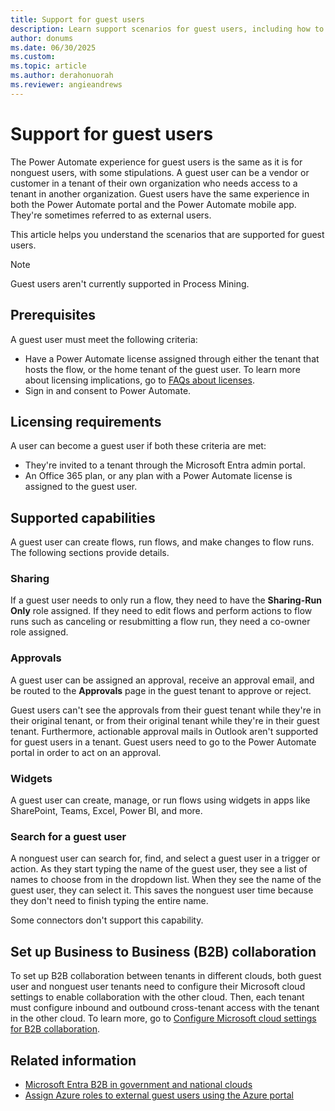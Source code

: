 ```yaml
---
title: Support for guest users
description: Learn support scenarios for guest users, including how to create, share, and approve flows.
author: donums
ms.date: 06/30/2025
ms.custom: 
ms.topic: article
ms.author: derahonuorah
ms.reviewer: angieandrews
---
```


# Support for guest users

The Power Automate experience for guest users is the same as it is for nonguest users, with some stipulations. A guest user can be a vendor or customer in a tenant of their own organization who needs access to a tenant in another organization. Guest users have the same experience in both the Power Automate portal and the Power Automate mobile app. They're sometimes referred to as external users.

This article helps you understand the scenarios that are supported for guest users.

> [!NOTE]
> Guest users aren't currently supported in Process Mining.

## Prerequisites

A guest user must meet the following criteria:

- Have a Power Automate license assigned through either the tenant that hosts the flow, or the home tenant of the guest user. To learn more about licensing implications, go to [FAQs about licenses](/power-platform/admin/power-automate-licensing/faqs#do-guest-users-not-from-your-tenant-need-a-license-to-use-power-automate).  
- Sign in and consent to Power Automate.

## Licensing requirements

A user can become a guest user if both these criteria are met:

- They're invited to a tenant through the Microsoft Entra admin portal.
- An Office 365 plan, or any plan with a Power Automate license is assigned to the guest user.

## Supported capabilities

A guest user can create flows, run flows, and make changes to flow runs. The following sections provide details.

### Sharing

If a guest user needs to only run a flow, they need to have the **Sharing-Run Only** role assigned. If they need to edit flows and perform actions to flow runs such as canceling or resubmitting a flow run, they need a co-owner role assigned.

### Approvals

A guest user can be assigned an approval, receive an approval email, and be routed to the **Approvals** page in the guest tenant to approve or reject.

Guest users can't see the approvals from their guest tenant while they're in their original tenant, or from their original tenant while they're in their guest tenant. Furthermore, actionable approval mails in Outlook aren't supported for guest users in a tenant. Guest users need to go to the Power Automate portal in order to act on an approval.

### Widgets

A guest user can create, manage, or run flows using widgets in apps like SharePoint, Teams, Excel, Power BI, and more.

### Search for a guest user

A nonguest user can search for, find, and select a guest user in a trigger or action. As they start typing the name of the guest user, they see a list of names to choose from in the dropdown list. When they see the name of the guest user, they can select it. This saves the nonguest user time because they don't need to finish typing the entire name.

Some connectors don't support this capability.

## Set up Business to Business (B2B) collaboration

To set up B2B collaboration between tenants in different clouds, both guest user and nonguest user tenants need to configure their Microsoft cloud settings to enable collaboration with the other cloud. Then, each tenant must configure inbound and outbound cross-tenant access with the tenant in the other cloud. To learn more, go to [Configure Microsoft cloud settings for B2B collaboration](/azure/active-directory/external-identities/cross-cloud-settings).

## Related information

- [Microsoft Entra B2B in government and national clouds](/azure/active-directory/external-identities/b2b-government-national-clouds)
- [Assign Azure roles to external guest users using the Azure portal](/azure/role-based-access-control/role-assignments-external-users)
